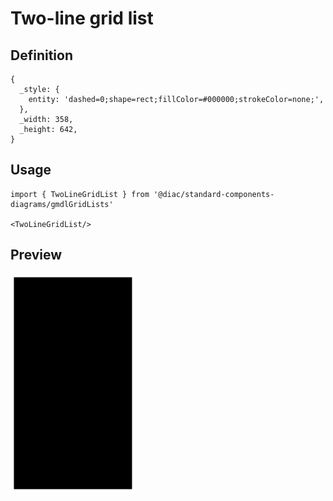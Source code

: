 # Two-line grid list

## Definition

```
{
  _style: { 
    entity: 'dashed=0;shape=rect;fillColor=#000000;strokeColor=none;',
  },
  _width: 358,
  _height: 642,
}
```

## Usage

```
import { TwoLineGridList } from '@diac/standard-components-diagrams/gmdlGridLists'

<TwoLineGridList/>
```

## Preview

<img src="./two-line-grid-list.png" width="200"/>
